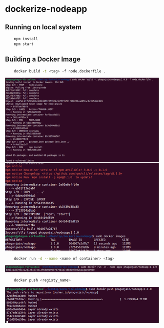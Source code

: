 # dockerize-nodeapp

## Running on local system

```Bash
    npm install
    npm start
```

## Building a Docker Image

```Bash
    docker build -t <tag> -f node.dockerfile .
```

<img src="./images/1.png" />
<img src="./images/2.png" />

```Bash
    docker run -d --name <name of container> <tag>
```

<img src="./images/3.png" />

```Bash
    docker push <registy_name>
```

<img src = "./images/4.png" />
